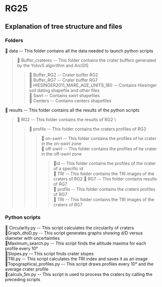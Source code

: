 # RG25

## Explanation of tree structure and files

### Folders
📁 data -- This folder contains all the data needed to launch python scripts
> 📁 Buffer_crateres -- This folder contains the crater buffers generated by the Yolov5 algorithm and ArcGIS
>> 📁 Buffer_RG2 -- Crater buffer RG2 \
>> 📁 Buffer_RG7 -- Crater buffer RG7 \
> 📁 HIESINGER2011_MARE_AGE_UNITS_180 -- Contains Hiesinger soil dating shapefile and other files \
> 📁 Swirl -- Contains swirl shapefiles \
> 📁 Centers -- Contains centers shapefiles

📁 results -- This folder contains all the results of the python scripts
> 📁 RG2 -- This folder contains the results of RG2 \
>> 📁 profils -- This folder contains the craters profiles of RG2
>>> 📁 on-swirl -- This folder contains the profiles of he crater in the on-swirl zone \
>>> 📁 off-swirl -- This folder contains the profiles of he crater in the off-swirl zone
>>>> 📁id -- This folder contains the profiles of the crater of a specific id \
> 📁 TRI -- This folder contains the TRI images of the craters of RG2
> 📁 RG7 -- This folder contains results of RG7 \
>> 📁 profils -- This folder contains the craters profiles of RG7\
>> 📁 TRI -- This folder contains the TRI images of the craters of RG7

### Python scripts
🐍 Circularity.py -- This script calculates the circularity of craters\
🐍Graph_dtoD.py -- This script generates graphs showing d/D versus diameter with uncertainties\
🐍Maximum_search.py -- This script finds the altitude maxima for each profile every 10°\
🐍Slopes.py -- This script finds crater slopes\
🐍TRI.py -- This script calculates the TRI index and saves it as an image\
🐍Topographical_profiles.py -- This script draws profiles every 10° and the average crater profile\
🐍calculs_5m.py -- This script is used to process the craters by calling the preceding scripts